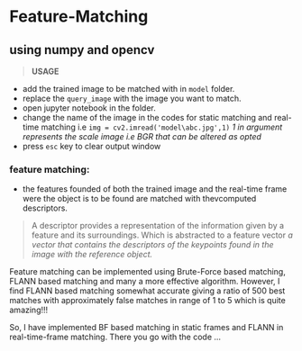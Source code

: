 # Feature-Matching
## using numpy and opencv

> **USAGE**

* add the trained image to be matched with in `model` folder.
* replace the `query_image` with the image you want to match.
* open jupyter notebook in the folder.
* change the name of the image in the codes for static matching and real-time matching i.e `img = cv2.imread('model\abc.jpg',1)` *1 in argument represents the scale image i.e BGR that can be altered as opted*
* press `esc` key to clear output window 

### feature matching: 
* the features founded of both the trained image and the real-time frame were the object is to be found are matched with thevcomputed descriptors.

> A descriptor provides a representation of the information given by a feature and its surroundings. Which is abstracted to a feature vector *a vector that contains the descriptors of the keypoints found in the image with the reference object.*

Feature matching can be implemented using Brute-Force based matching, FLANN based matching and many a more effective algorithm. However, I find FLANN based matching somewhat accurate giving a ratio of 500 best matches with approximately false matches in range of 1 to 5 which is quite amazing!!!

So, I have implemented BF based matching in static frames and FLANN in real-time-frame matching. There you go with the code ...
